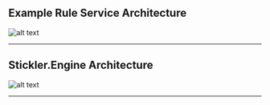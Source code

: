 ## Example Rule Service Architecture

![alt text](/uploads/15ca76c065d35bcc2e3d38f642575a19/rule-service-example.png "Example Service Architecture")

---

## Stickler.Engine Architecture

![alt text](/uploads/c550f7c7ce5067dedf967e78fe091fe3/rules-engine-class-diagram.png "Class Diagram")

---